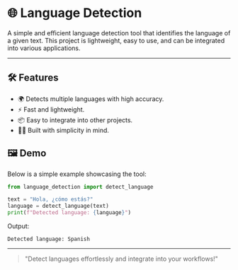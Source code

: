 # 🌐 Language Detection

A simple and efficient language detection tool that identifies the language of a given text. This project is lightweight, easy to use, and can be integrated into various applications.

---

## 🛠️ Features

- 🌍 Detects multiple languages with high accuracy.
- ⚡ Fast and lightweight.
- 📦 Easy to integrate into other projects.
- 🧑‍💻 Built with simplicity in mind.

## 🖼️ Demo

Below is a simple example showcasing the tool:

```python
from language_detection import detect_language

text = "Hola, ¿cómo estás?"
language = detect_language(text)
print(f"Detected language: {language}")
```

Output:
```
Detected language: Spanish
```

---

> "Detect languages effortlessly and integrate into your workflows!"

